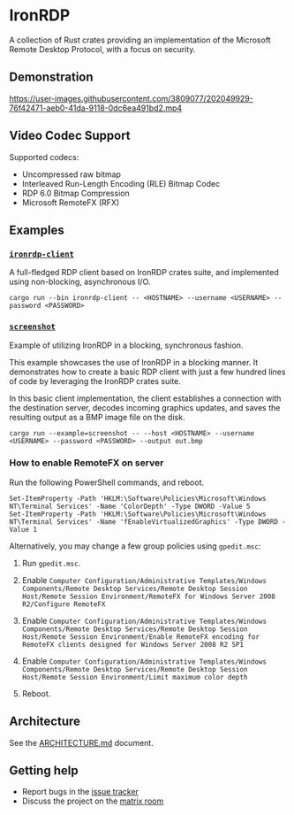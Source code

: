 # IronRDP

A collection of Rust crates providing an implementation of the Microsoft Remote Desktop Protocol, with a focus on security.

## Demonstration

https://user-images.githubusercontent.com/3809077/202049929-76f42471-aeb0-41da-9118-0dc6ea491bd2.mp4

## Video Codec Support

Supported codecs:

- Uncompressed raw bitmap
- Interleaved Run-Length Encoding (RLE) Bitmap Codec
- RDP 6.0 Bitmap Compression
- Microsoft RemoteFX (RFX)

## Examples

### [`ironrdp-client`](https://github.com/Devolutions/IronRDP/tree/master/crates/ironrdp-client)

A full-fledged RDP client based on IronRDP crates suite, and implemented using non-blocking, asynchronous I/O.

```shell
cargo run --bin ironrdp-client -- <HOSTNAME> --username <USERNAME> --password <PASSWORD>
```

### [`screenshot`](https://github.com/Devolutions/IronRDP/blob/master/crates/ironrdp/examples/screenshot.rs)

Example of utilizing IronRDP in a blocking, synchronous fashion.

This example showcases the use of IronRDP in a blocking manner. It
demonstrates how to create a basic RDP client with just a few hundred lines
of code by leveraging the IronRDP crates suite.

In this basic client implementation, the client establishes a connection
with the destination server, decodes incoming graphics updates, and saves the
resulting output as a BMP image file on the disk.

```shell
cargo run --example=screenshot -- --host <HOSTNAME> --username <USERNAME> --password <PASSWORD> --output out.bmp
```

### How to enable RemoteFX on server

Run the following PowerShell commands, and reboot.

```pwsh
Set-ItemProperty -Path 'HKLM:\Software\Policies\Microsoft\Windows NT\Terminal Services' -Name 'ColorDepth' -Type DWORD -Value 5
Set-ItemProperty -Path 'HKLM:\Software\Policies\Microsoft\Windows NT\Terminal Services' -Name 'fEnableVirtualizedGraphics' -Type DWORD -Value 1
```

Alternatively, you may change a few group policies using `gpedit.msc`:

1. Run `gpedit.msc`.

2. Enable `Computer Configuration/Administrative Templates/Windows Components/Remote Desktop Services/Remote Desktop Session Host/Remote Session Environment/RemoteFX for Windows Server 2008 R2/Configure RemoteFX`

3. Enable `Computer Configuration/Administrative Templates/Windows Components/Remote Desktop Services/Remote Desktop Session Host/Remote Session Environment/Enable RemoteFX encoding for RemoteFX clients designed for Windows Server 2008 R2 SP1`

4. Enable `Computer Configuration/Administrative Templates/Windows Components/Remote Desktop Services/Remote Desktop Session Host/Remote Session Environment/Limit maximum color depth`

5. Reboot.

## Architecture

See the [ARCHITECTURE.md](https://github.com/Devolutions/IronRDP/blob/master/ARCHITECTURE.md) document.

## Getting help

- Report bugs in the [issue tracker](https://github.com/Devolutions/IronRDP/issues)
- Discuss the project on the [matrix room](https://matrix.to/#/#IronRDP:matrix.org)

